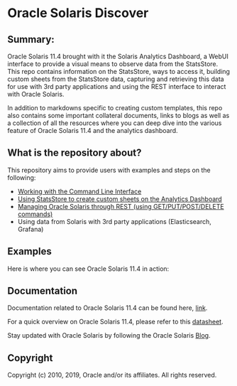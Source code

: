 # Oracle Solaris Discover

## Summary:

Oracle Solaris 11.4 brought with it the Solaris Analytics Dashboard, a WebUI interface to provide a visual means to observe data from the StatsStore. This repo contains information on the StatsStore, ways to access it, building custom sheets from the StatsStore data, capturing and retrieving this data for use with 3rd party applications and using the REST interface to interact with Oracle Solaris.

In addition to markdowns specific to creating custom templates, this repo also contains some important collateral documents, links to blogs as well as a collection of all the resources where you can deep dive into the various feature of Oracle Solaris 11.4 and the analytics dashboard.

## What is the repository about?

This repository aims to provide users with examples and steps on the following: 

- [Working with the Command Line Interface](https://alm.oraclecorp.com/sandbox/#projects/oraclesolarisdiscover1/scm/solarisdiscover.git/tree/Working%20with%20the%20Command%20Line%20Interface?revision=master) 
- [Using StatsStore to create custom sheets on the Analytics Dashboard](https://alm.oraclecorp.com/sandbox/#projects/oraclesolarisdiscover1/scm/solarisdiscover.git/tree/Sheets%20on%20the%20StatsStore?revision=master)
- [Managing Oracle Solaris through REST (using GET/PUT/POST/DELETE commands)](https://alm.oraclecorp.com/sandbox/#projects/oraclesolarisdiscover1/scm/solarisdiscover.git/tree/Oracle%20Solaris%20with%20REST?revision=master)
- Using data from Solaris with 3rd party applications (Elasticsearch, Grafana)

## Examples

Here is where you can see Oracle Solaris 11.4 in action:



## Documentation

Documentation related to Oracle Solaris 11.4 can be found here, [link](https://docs.oracle.com/en/operating-systems/solaris.html).

For a quick overview on Oracle Solaris 11.4, please refer to this [datasheet](https://www.oracle.com/technetwork/server-storage/solaris11/documentation/solaris114datasheet-5024156.pdf).

Stay updated with Oracle Solaris by following the Oracle Solaris [Blog](https://blogs.oracle.com/solaris/oracle-solaris-11-2).



## Copyright

Copyright (c) 2010, 2019, Oracle and/or its affiliates. All rights reserved.